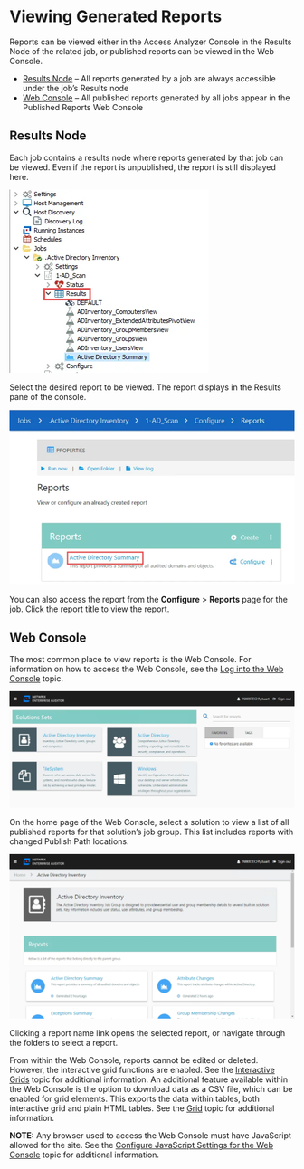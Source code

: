 # Viewing Generated Reports

Reports can be viewed either in the Access Analyzer Console in the Results Node of the related job,
or published reports can be viewed in the Web Console.

- [Results Node](#results-node) – All reports generated by a job are always accessible under the
  job’s Results node
- [Web Console](#web-console) – All published reports generated by all jobs appear in the Published
  Reports Web Console

## Results Node

Each job contains a results node where reports generated by that job can be viewed. Even if the
report is unpublished, the report is still displayed here.

![Report in the Results node](../../../../static/img/product_docs/accessanalyzer/admin/report/viewresultsnode.webp)

Select the desired report to be viewed. The report displays in the Results pane of the console.

![Access report from configure page](../../../../static/img/product_docs/accessanalyzer/admin/report/viewconfigure.webp)

You can also access the report from the **Configure** > **Reports** page for the job. Click the
report title to view the report.

## Web Console

The most common place to view reports is the Web Console. For information on how to access the Web
Console, see the
[Log into the Web Console](../../install/application/reports/overview.md#log-into-the-web-console)
topic.

![Web Console Home page](../../../../static/img/product_docs/accessanalyzer/install/application/reports/webconsolehome.webp)

On the home page of the Web Console, select a solution to view a list of all published reports for
that solution’s job group. This list includes reports with changed Publish Path locations.

![Web Console .Active Directory Inventory](../../../../static/img/product_docs/accessanalyzer/admin/report/webconsolesolutioninventory.webp)

Clicking a report name link opens the selected report, or navigate through the folders to select a
report.

From within the Web Console, reports cannot be edited or deleted. However, the interactive grid
functions are enabled. See the [Interactive Grids](interactivegrids/overview.md) topic for
additional information. An additional feature available within the Web Console is the option to
download data as a CSV file, which can be enabled for grid elements. This exports the data within
tables, both interactive grid and plain HTML tables. See the [Grid](wizard/widgets.md#grid) topic
for additional information.

**NOTE:** Any browser used to access the Web Console must have JavaScript allowed for the site. See
the
[Configure JavaScript Settings for the Web Console](../settings/reporting.md#configure-javascript-settings-for-the-web-console)
topic for additional information.
